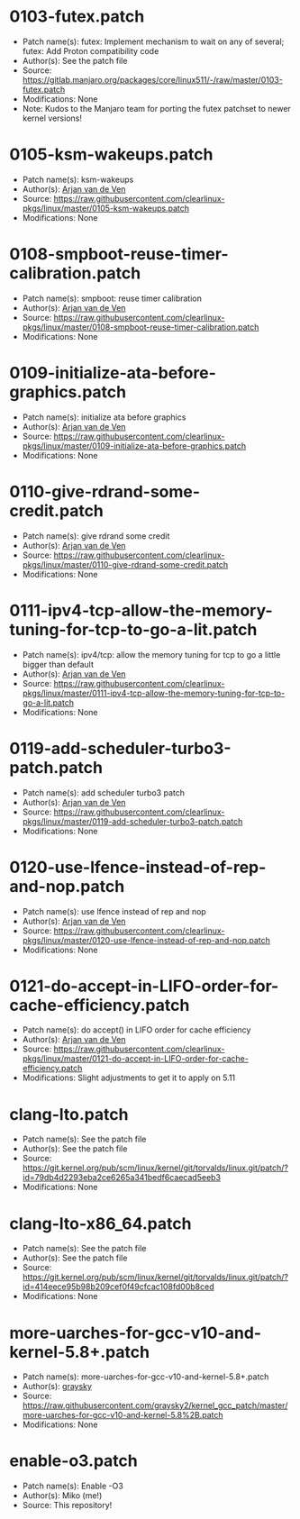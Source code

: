 # 0103-futex.patch
* Patch name(s): futex: Implement mechanism to wait on any of several; futex: Add Proton compatibility code
* Author(s): See the patch file
* Source: https://gitlab.manjaro.org/packages/core/linux511/-/raw/master/0103-futex.patch
* Modifications: None
* Note: Kudos to the Manjaro team for porting the futex patchset to newer kernel versions! 

# 0105-ksm-wakeups.patch
* Patch name(s): ksm-wakeups
* Author(s): [Arjan van de Ven](arjan@linux.intel.com)
* Source: https://raw.githubusercontent.com/clearlinux-pkgs/linux/master/0105-ksm-wakeups.patch
* Modifications: None

# 0108-smpboot-reuse-timer-calibration.patch
* Patch name(s): smpboot: reuse timer calibration
* Author(s): [Arjan van de Ven](arjan@linux.intel.com)
* Source: https://raw.githubusercontent.com/clearlinux-pkgs/linux/master/0108-smpboot-reuse-timer-calibration.patch
* Modifications: None

# 0109-initialize-ata-before-graphics.patch
* Patch name(s): initialize ata before graphics
* Author(s): [Arjan van de Ven](arjan@linux.intel.com)
* Source: https://raw.githubusercontent.com/clearlinux-pkgs/linux/master/0109-initialize-ata-before-graphics.patch
* Modifications: None

# 0110-give-rdrand-some-credit.patch
* Patch name(s): give rdrand some credit
* Author(s): [Arjan van de Ven](arjan@linux.intel.com)
* Source: https://raw.githubusercontent.com/clearlinux-pkgs/linux/master/0110-give-rdrand-some-credit.patch
* Modifications: None

# 0111-ipv4-tcp-allow-the-memory-tuning-for-tcp-to-go-a-lit.patch
* Patch name(s): ipv4/tcp: allow the memory tuning for tcp to go a little bigger than default
* Author(s): [Arjan van de Ven](arjan@linux.intel.com)
* Source: https://raw.githubusercontent.com/clearlinux-pkgs/linux/master/0111-ipv4-tcp-allow-the-memory-tuning-for-tcp-to-go-a-lit.patch
* Modifications: None

# 0119-add-scheduler-turbo3-patch.patch
* Patch name(s): add scheduler turbo3 patch
* Author(s): [Arjan van de Ven](arjan@linux.intel.com)
* Source: https://raw.githubusercontent.com/clearlinux-pkgs/linux/master/0119-add-scheduler-turbo3-patch.patch
* Modifications: None

# 0120-use-lfence-instead-of-rep-and-nop.patch
* Patch name(s): use lfence instead of rep and nop
* Author(s): [Arjan van de Ven](arjan@linux.intel.com)
* Source: https://raw.githubusercontent.com/clearlinux-pkgs/linux/master/0120-use-lfence-instead-of-rep-and-nop.patch
* Modifications: None

# 0121-do-accept-in-LIFO-order-for-cache-efficiency.patch
* Patch name(s): do accept() in LIFO order for cache efficiency
* Author(s): [Arjan van de Ven](arjan@linux.intel.com)
* Source: https://raw.githubusercontent.com/clearlinux-pkgs/linux/master/0121-do-accept-in-LIFO-order-for-cache-efficiency.patch
* Modifications: Slight adjustments to get it to apply on 5.11

# clang-lto.patch
* Patch name(s): See the patch file
* Author(s): See the patch file
* Source: https://git.kernel.org/pub/scm/linux/kernel/git/torvalds/linux.git/patch/?id=79db4d2293eba2ce6265a341bedf6caecad5eeb3
* Modifications: None

# clang-lto-x86_64.patch
* Patch name(s): See the patch file
* Author(s): See the patch file
* Source: https://git.kernel.org/pub/scm/linux/kernel/git/torvalds/linux.git/patch/?id=414eece95b98b209cef0f49cfcac108fd00b8ced
* Modifications: None

# more-uarches-for-gcc-v10-and-kernel-5.8+.patch 
* Patch name(s): more-uarches-for-gcc-v10-and-kernel-5.8+.patch
* Author(s): [graysky](graysky@archlinux.us)
* Source: https://raw.githubusercontent.com/graysky2/kernel_gcc_patch/master/more-uarches-for-gcc-v10-and-kernel-5.8%2B.patch
* Modifications: None

# enable-o3.patch
* Patch name(s): Enable -O3
* Author(s): Miko (me!)
* Source: This repository!
